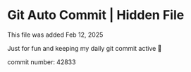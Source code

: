 # Git Auto Commit | Hidden File

This file was added Feb 12, 2025

Just for fun and keeping my daily git commit active 🤪

commit number: 42833
